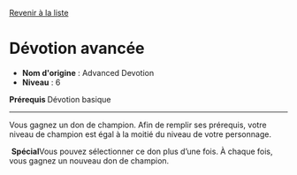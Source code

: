 [Revenir à la liste](..)

# Dévotion avancée

 * **Nom d'origine** : Advanced Devotion
 * **Niveau** : 6


<p><strong>Prérequis </strong>Dévotion basique</p>
<hr>
<p>Vous gagnez un don de champion. Afin de remplir ses prérequis, votre niveau de champion est égal à la moitié du niveau de votre personnage.</p>
<p>&nbsp;<strong>Spécial</strong>Vous pouvez sélectionner ce don plus d’une fois. À chaque fois, vous gagnez un nouveau don de champion.</p>